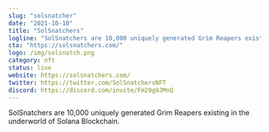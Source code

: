 ```yaml
---
slug: "solsnatcher"
date: "2021-10-10"
title: "SolSnatchers"
logline: "SolSnatchers are 10,000 uniquely generated Grim Reapers existing in the underworld of Solana Blockchain."
cta: "https://solsnatchers.com/"
logo: /img/solsnatch.png
category: nft
status: live
website: https://solsnatchers.com/
twitter: https://twitter.com/SolSnatchersNFT
discord: https://discord.com/invite/Fm29g9JMnQ
---
```


SolSnatchers are 10,000 uniquely generated Grim Reapers existing in the underworld of Solana Blockchain.
